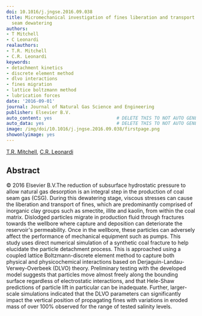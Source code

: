 ```yaml
---
doi: 10.1016/j.jngse.2016.09.038
title: Micromechanical investigation of fines liberation and transport during coal
  seam dewatering
authors:
- T Mitchell
- C Leonardi
realauthors:
- T.R. Mitchell
- C.R. Leonardi
keywords:
- detachment kinetics
- discrete element method
- dlvo interactions
- fines migration
- lattice boltzmann method
- lubrication forces
date: '2016-09-01'
journal: Journal of Natural Gas Science and Engineering
publisher: Elsevier B.V.
auto_content: yes                        # DELETE THIS TO NOT AUTO GENERATE CONTENT
auto_data: yes                           # DELETE THIS TO NOT AUTO GENERATE METADATA
image: /img/doi/10.1016/j.jngse.2016.09.038/firstpage.png
showonlyimage: yes
---
```

[T.R. Mitchell](https://www.scopus.com/authid/detail.uri?authorId=57191284046), [C.R. Leonardi](https://www.scopus.com/authid/detail.uri?authorId=25646377900)

## Abstract
© 2016 Elsevier B.V.The reduction of subsurface hydrostatic pressure to allow natural gas desorption is an integral step in the production of coal seam gas (CSG). During this dewatering stage, viscous stresses can cause the liberation and transport of fines, which are predominantly comprised of inorganic clay groups such as smectite, illite and kaolin, from within the coal matrix. Dislodged particles migrate in production fluid through fractures towards the wellbore where capture and deposition can deteriorate the reservoir's permeability. Once in the wellbore, these particles can adversely affect the performance of mechanical equipment such as pumps. This study uses direct numerical simulation of a synthetic coal fracture to help elucidate the particle detachment process. This is approached using a coupled lattice Boltzmann-discrete element method to capture both physical and physicochemical interactions based on Derjaguin-Landau-Verwey-Overbeek (DLVO) theory. Preliminary testing with the developed model suggests that particles move almost freely along the bounding surface regardless of electrostatic interactions, and that Hele-Shaw predictions of particle lift in particular can be inadequate. Further, larger-scale simulations indicated that the DLVO parameters can significantly impact the vertical position of propagating fines with variations in eroded mass of over 100% observed for the range of tested salinity levels.
